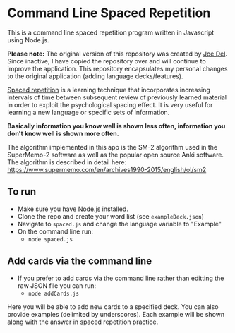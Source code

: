 Command Line Spaced Repetition
=================
This is a command line spaced repetition program written in Javascript using Node.js.

**Please note:** The original version of this repository was created by [Joe Del](https://github.com/joedel). Since inactive, I have copied the repository over and will continue to improve the application. This repository encapsulates my personal changes to the original application (adding language decks/features).

[Spaced repetition](http://en.wikipedia.org/wiki/Spaced_repetition) is a learning technique that incorporates increasing intervals of time between subsequent review of 
previously learned material in order to exploit the psychological spacing effect.
It is very useful for learning a new language or specific sets of information.

**Basically information you know well is shown less often, information you don't know well is shown more often.**

The algorithm implemented in this app is the SM-2 algorithm used in the SuperMemo-2 software as well as the popular 
open source Anki software. The algorithm is described in detail here: https://www.supermemo.com/en/archives1990-2015/english/ol/sm2


To run
------
- Make sure you have [Node.js](http://nodejs.org) installed.
- Clone the repo and create your word list (see `exampleDeck.json`)
- Navigate to `spaced.js` and change the language variable to "Example"
- On the command line run: 
    - `node spaced.js`

Add cards via the command line
------

- If you prefer to add cards via the command line rather than editting the raw JSON file you can run:
    - `node addCards.js`

Here you will be able to add new cards to a specified deck. You can also provide examples (delimited by underscores). Each example will be shown along with the answer in spaced repetition practice.
